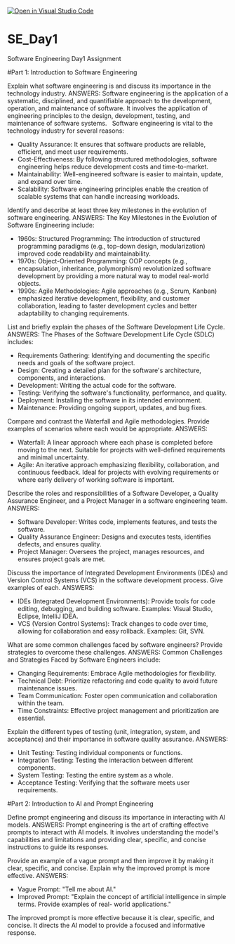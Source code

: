 [![Open in Visual Studio Code](https://classroom.github.com/assets/open-in-vscode-2e0aaae1b6195c2367325f4f02e2d04e9abb55f0b24a779b69b11b9e10269abc.svg)](https://classroom.github.com/online_ide?assignment_repo_id=15568343&assignment_repo_type=AssignmentRepo)
# SE_Day1
Software Engineering Day1 Assignment

#Part 1: Introduction to Software Engineering

Explain what software engineering is and discuss its importance in the technology industry.
ANSWERS:
Software engineering is the application of a systematic, disciplined, and quantifiable approach to the development, operation, and maintenance of software. It involves the application of engineering principles to the design, development, testing, and maintenance of software systems.   
Software engineering is vital to the technology industry for several reasons:
- Quality Assurance: It ensures that software products are reliable, efficient, and meet user requirements.
- Cost-Effectiveness: By following structured methodologies, software engineering helps reduce development       costs and time-to-market.
- Maintainability: Well-engineered software is easier to maintain, update, and expand over time.
- Scalability: Software engineering principles enable the creation of scalable systems that can handle           increasing workloads.


Identify and describe at least three key milestones in the evolution of software engineering.
ANSWERS:
The Key Milestones in the Evolution of Software Engineering include:
- 1960s: Structured Programming: The introduction of structured programming paradigms (e.g., top-down design,    modularization) improved code readability and maintainability.
- 1970s: Object-Oriented Programming: OOP concepts (e.g., encapsulation, inheritance, polymorphism)              revolutionized software development by providing a more natural way to model real-world objects.
- 1990s: Agile Methodologies: Agile approaches (e.g., Scrum, Kanban) emphasized iterative development,           flexibility, and customer collaboration, leading to faster development cycles and better adaptability to       changing requirements.


List and briefly explain the phases of the Software Development Life Cycle.
ANSWERS:
The Phases of the Software Development Life Cycle (SDLC) includes:
- Requirements Gathering: Identifying and documenting the specific needs and goals of the software project.
- Design: Creating a detailed plan for the software's architecture, components, and interactions.
- Development: Writing the actual code for the software.
- Testing: Verifying the software's functionality, performance, and quality.
- Deployment: Installing the software in its intended environment.
- Maintenance: Providing ongoing support, updates, and bug fixes.


Compare and contrast the Waterfall and Agile methodologies. Provide examples of scenarios where each would be appropriate.
ANSWERS:
- Waterfall: A linear approach where each phase is completed before moving to the next. Suitable for projects 
  with well-defined requirements and minimal uncertainty.
- Agile: An iterative approach emphasizing flexibility, collaboration, and continuous feedback. Ideal for 
  projects with evolving requirements or where early delivery of working software is important.


Describe the roles and responsibilities of a Software Developer, a Quality Assurance Engineer, and a Project Manager in a software engineering team.
ANSWERS:
- Software Developer: Writes code, implements features, and tests the software.
- Quality Assurance Engineer: Designs and executes tests, identifies defects, and ensures quality.
- Project Manager: Oversees the project, manages resources, and ensures project goals are met.


Discuss the importance of Integrated Development Environments (IDEs) and Version Control Systems (VCS) in the software development process. Give examples of each.
ANSWERS:
- IDEs (Integrated Development Environments): Provide tools for code editing, debugging, and building 
  software. Examples: Visual Studio, Eclipse, IntelliJ IDEA.
- VCS (Version Control Systems): Track changes to code over time, allowing for collaboration and easy 
  rollback. Examples: Git, SVN.


What are some common challenges faced by software engineers? Provide strategies to overcome these challenges.
ANSWERS:
Common Challenges and Strategies Faced by Software Engineers include:
- Changing Requirements: Embrace Agile methodologies for flexibility.
- Technical Debt: Prioritize refactoring and code quality to avoid future maintenance issues.
- Team Communication: Foster open communication and collaboration within the team.
- Time Constraints: Effective project management and prioritization are essential.


Explain the different types of testing (unit, integration, system, and acceptance) and their importance in software quality assurance.
ANSWERS:
- Unit Testing: Testing individual components or functions.
- Integration Testing: Testing the interaction between different components.
- System Testing: Testing the entire system as a whole.
- Acceptance Testing: Verifying that the software meets user requirements.


#Part 2: Introduction to AI and Prompt Engineering

Define prompt engineering and discuss its importance in interacting with AI models.
ANSWERS:
Prompt engineering is the art of crafting effective prompts to interact with AI models. It involves understanding the model's capabilities and limitations and providing clear, specific, and concise instructions to guide its responses.


Provide an example of a vague prompt and then improve it by making it clear, specific, and concise. Explain why the improved prompt is more effective.
ANSWERS:
- Vague Prompt: "Tell me about AI."
- Improved Prompt: "Explain the concept of artificial intelligence in simple terms. Provide examples of real-    world applications."

The improved prompt is more effective because it is clear, specific, and concise. It directs the AI model to provide a focused and informative response.

